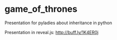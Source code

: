 # game_of_thrones
Presentation for pyladies about inheritance in python

Presentation in reveal.js: http://buff.ly/1K4ER0j
